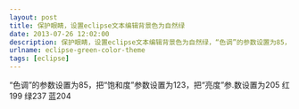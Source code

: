 ```yaml
---
layout: post
title: 保护眼睛，设置eclipse文本编辑背景色为自然绿
date: 2013-07-26 12:02:00
description: 保护眼睛，设置eclipse文本编辑背景色为自然绿，“色调”的参数设置为85，把“饱和度”参数设置为123，把“亮度”参.数设置为205 红199 绿237 蓝204
urlname: eclipse-green-color-theme
tags: [eclipse]
---
```


“色调”的参数设置为85，把“饱和度”参数设置为123，把“亮度”参.数设置为205 红199 绿237 蓝204
